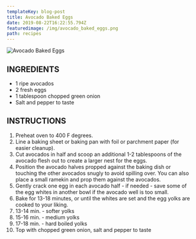 ```yaml
---
templateKey: blog-post
title: Avocado Baked Eggs
date: 2019-08-22T16:22:55.794Z
featuredimage: /img/avocado_baked_eggs.png
path: recipes
---
```

![Avocado Baked Eggs](/img/avocado_baked_eggs.png)

## INGREDIENTS

* 1 ripe avocados
* 2 fresh eggs
* 1 tablespoon chopped green onion
* Salt and pepper to taste

## INSTRUCTIONS

1. Preheat oven to 400 F degrees.
2. Line a baking sheet or baking pan with foil or parchment paper (for easier cleanup).
3. Cut avocados in half and scoop an additional 1-2 tablespoons of the avocado flesh out to create a larger nest for the eggs.
4. Position the avocado halves propped against the baking dish or touching the other avocados snugly to avoid spilling over. You can also place a small ramekin and prop them against the avocados.
5. Gently crack one egg in each avocado half - if needed - save some of the egg whites in another bowl if the avocado well is too small.
6. Bake for 13-18 minutes, or until the whites are set and the egg yolks are cooked to your liking.
7. 13-14 min. - softer yolks
8. 15-16 min. - medium yolks
9. 17-18 min. - hard boiled yolks
10. Top with chopped green onion, salt and pepper to taste

